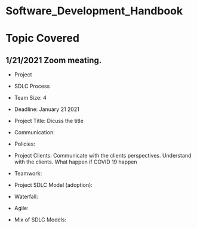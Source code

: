 # Software_Development_Handbook

# Topic Covered

## 1/21/2021 Zoom meating.
- Project

- SDLC Process

- Team Size: 4

- Deadline: January 21 2021

- Project Title: Dicuss the title

- Communication:

 - Policies: 

 - Project Clients: Communicate with the clients perspectives. Understand with the clients. What happen if COVID 19 happen

 - Teamwork: 

- Project SDLC Model (adoption): 
 - Waterfall:
 - Agile:
 - Mix of SDLC Models:
 

